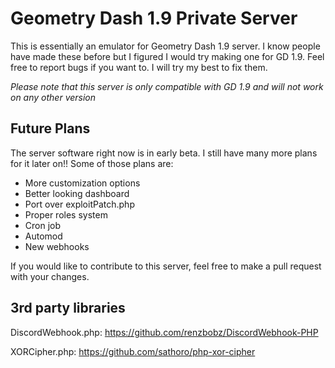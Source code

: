 # Geometry Dash 1.9 Private Server

This is essentially an emulator for Geometry Dash 1.9 server. I know people have made these before but I figured I would try making one for GD 1.9. Feel free to report bugs if you want to. I will try my best to fix them.

*Please note that this server is only compatible with GD 1.9 and will not work on any other version*

## Future Plans

The server software right now is in early beta. I still have many more plans for it later on!! Some of those plans are:

* More customization options
* Better looking dashboard
* Port over exploitPatch.php
* Proper roles system
* Cron job
* Automod
* New webhooks

If you would like to contribute to this server, feel free to make a pull request with your changes.

## 3rd party libraries

DiscordWebhook.php: https://github.com/renzbobz/DiscordWebhook-PHP

XORCipher.php: https://github.com/sathoro/php-xor-cipher